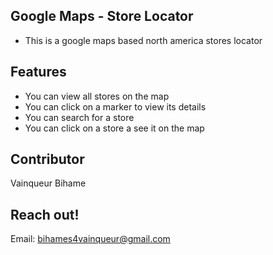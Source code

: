 ## Google Maps - Store Locator

- This is a google maps based north america stores locator

## Features

- You can view all stores on the map
- You can click on a marker to view its details
- You can search for a store
- You can click on a store a see it on the map

## Contributor

Vainqueur Bihame

## Reach out!

Email: bihames4vainqueur@gmail.com
